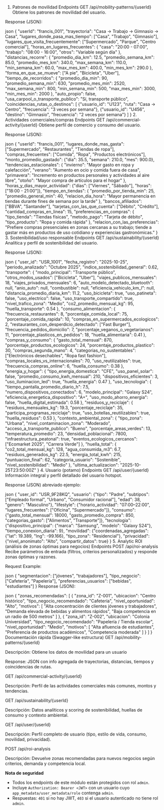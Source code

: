 1. Patrones de movilidad
Endpoints
GET /api/mobility-patterns/{userId}
Obtiene los patrones de movilidad del usuario.

Response (JSON):

json
{
  "userId": "francis_001",
  "trayectoria": "Casa → Trabajo → Gimnasio → Casa",
  "lugares_donde_pasa_mas_tiempo": ["Casa", "Trabajo", "Gimnasio"],
  "lugares_que_visita_frecuentemente": ["Supermercado", "Parque", "Centro comercial"],
  "horas_en_lugares_frecuentes": {
    "casa": "20:00 - 07:00",
    "trabajo": "08:00 - 16:00",
    "otros": "Variable según día"
  },
  "distancias_recorre": {
    "promedio_dia_km": 12.5,
    "promedio_semana_km": 85.0,
    "promedio_mes_km": 340.0,
    "max_semana_km": 110.0,
    "min_semana_km": 60.0,
    "max_mes_km": 400.0,
    "min_mes_km": 290.0
  },
  "forma_en_que_se_mueve": ["A pie", "Bicicleta", "Uber"],
  "tiempo_de_recorridos": {
    "promedio_dia_min": 90,
    "promedio_semana_min": 630,
    "promedio_mes_min": 2520,
    "max_semana_min": 800,
    "min_semana_min": 500,
    "max_mes_min": 3000,
    "min_mes_min": 2000
  },
  "auto_propio": false,
  "usa_carpool_o_transporte_publico": "Sí, transporte público",
  "coincidencias_rutas_o_destinos": [
    {"usuario_id": "U123", "ruta": "Casa → Centro", "frecuencia": "3 veces por semana"},
    {"usuario_id": "U456", "destino": "Gimnasio", "frecuencia": "2 veces por semana"}
  ]
}
2. Actividades comerciales/compras
Endpoints
GET /api/commercial-activity/{userId}
Obtiene perfil de comercio y consumo del usuario.

Response (JSON):

json
{
  "userId": "francis_001",
  "lugares_donde_mas_gasta": ["Supermercado", "Restaurantes", "Tiendas de ropa"],
  "compras_frecuentes": ["Comida", "Ropa", "Productos electrónicos"],
  "monto_promedio_gastado": {"dia": 35.5, "semana": 210.0, "mes": 900.0},
  "tendencias_estacionales": {
    "invierno": "Mayor gasto en ropa y calefacción",
    "verano": "Aumento en ocio y comida fuera de casa",
    "primavera": "Incremento en productos personales y actividades al aire libre",
    "otoño": "Mayor compra de artículos para el hogar"
  },
  "horas_y_dias_mayor_actividad": {"dias": ["Viernes", "Sábado"], "horas": ["18:00 - 21:00"]},
  "tiempo_en_tiendas": {
    "promedio_por_tienda_min": 25,
    "promedio_general_min": 40,
    "relacion_dia_hora": "Mayor permanencia en tiendas durante fines de semana por la tarde"
  },
  "bancos_afiliados": ["BBVA", "Santander"],
  "tarjetas_con_las_que_cuenta": ["Débito", "Crédito"],
  "cantidad_compras_en_linea": 15,
  "preferencias_en_compras": {
    "tipo_tienda": "Tiendas físicas",
    "metodo_pago": "Tarjeta de débito",
    "tipo_producto": "Ropa y comida rápida"
  },
  "relacion_con_las_preferencias": "Prefiere compras presenciales en zonas cercanas a su trabajo; tiende a gastar más en productos de uso cotidiano y experiencias gastronómicas."
}
3. Sostenibilidad/uso responsable
Endpoints
GET /api/sustainability/{userId}
Analítica y perfil de sostenibilidad del usuario.

Response (JSON):

json
{
  "user_id": "USR_1001",
  "fecha_registro": "2025-10-25",
  "periodo_analizado": "Octubre 2025",
  "indice_sostenibilidad_general": 0.62,
  "transporte": {
    "modo_principal": "Transporte público",
    "otros_modos_usados": ["Bicicleta", "Uber"],
    "viajes_publicos_mensuales": 18,
    "viajes_privados_mensuales": 6,
    "auto_modelo_detectado_bluetooth": null,
    "anio_auto": null,
    "combustible": null,
    "eficiencia_vehiculo_km_l": null,
    "distancia_promedio_diaria_km": 11.2,
    "uso_bicicleta": true,
    "uso_patineta": false,
    "uso_electrico": false,
    "uso_transporte_compartido": true,
    "nivel_trafico_zona": "Medio",
    "co2_promedio_mensual_kg": 95,
    "huella_transporte": 0.54
  },
  "consumo_alimentacion": {
    "frecuencia_restaurantes": 8,
    "porcentaje_comida_local": 75,
    "porcentaje_comida_rapida": 10,
    "compras_en_supermercados_ecologicos": 2,
    "restaurantes_con_desperdicio_detectado": ["Fast Burger"],
    "frecuencia_pedidos_domicilio": 7,
    "porcentaje_veganos_o_vegetarianos": 11,
    "porcentaje_plasticos_en_pedidos": 18,
    "huella_alimentaria": 0.41
  },
  "compras_y_consumo": {
    "gasto_total_mensual": 870,
    "porcentaje_productos_ecologicos": 24,
    "porcentaje_productos_plastico": 30,
    "compras_segunda_mano": 4,
    "categorias_no_sustentables": ["Electrónicos desechables", "Ropa fast fashion"],
    "compras_locales_vs_internacionales": 70,
    "uso_reutilizables": true,
    "frecuencia_compras_online": 6,
    "huella_consumo": 0.38
  },
  "energia_y_hogar": {
    "tipo_energia_domestica": "CFE",
    "uso_panel_solar": false,
    "promedio_consumo_kwh_mensual": 210,
    "dispositivos_eficientes": 3,
    "uso_iluminacion_led": true,
    "huella_energia": 0.47
  },
  "uso_tecnologia": {
    "tiempo_pantalla_promedio_diario_h": 7.5,
    "numero_dispositivos_conectados": 6,
    "modelo_principal": "Galaxy S24",
    "eficiencia_energetica_dispositivo": "A+",
    "uso_modo_ahorro_energia": false,
    "huella_digital_estimada": 0.58
  },
  "residuos_y_reciclaje": {
    "residuos_mensuales_kg": 19.3,
    "porcentaje_reciclaje": 35,
    "participa_programas_reciclaje": true,
    "uso_botellas_reutilizables": true,
    "huella_residuos": 0.53
  },
  "contexto_ambiental_zona": {
    "tipo_zona": "Urbana",
    "nivel_contaminacion_zona": "Moderado",
    "acceso_a_transporte_publico": "Bueno",
    "porcentaje_areas_verdes": 13,
    "temperatura_promedio": 23,
    "densidad_poblacional": 7800,
    "infraestructura_peatonal": true,
    "eventos_ecologicos_cercanos": ["Ecomarket 2025", "Carrera Verde"]
  },
  "huella_total": {
    "co2_total_mensual_kg": 128,
    "agua_consumida_m3": 6.7,
    "residuos_generados_kg": 22.5,
    "energia_total_kwh": 215,
    "puntuacion_final": 62,
    "categoria_usuario": "Sostenible",
    "nivel_sostenibilidad": "Medio"
  },
  "ultima_actualizacion": "2025-10-25T23:50:00Z"
}
4. Usuario (potamo)
Endpoints
GET /api/user/{userId}
Información integral y perfil detallado del usuario hotspot.

Response (JSON) abreviado ejemplo:

json
{
  "user_id": "USR_9F28KQ",
  "usuario": {"tipo": "Padre", "subtipos": ["Empleado formal", "Urbano", "Consumidor racional"], "edad": 38, "genero": "Masculino"},
  "lifestyle": {"horario_actividad": "07:00–22:00", "lugares_frecuentes": ["Oficina", "Supermercado"]},
  "consumo": {"gasto_total_mensual": 18000, "gasto_promedio_compra": 850, "categorias_gasto": ["Alimentos", "Transporte"]},
  "tecnologia": {"dispositivo_principal": {"marca": "Samsung", "modelo": "Galaxy S24"}, "tiempo_conexion_diaria": 9},
  "movilidad": {"coordenadas_agregadas": {"lat": 19.389, "lng": -99.166}, "tipo_zona": "Residencial"},
  "privacidad": {"nivel_anonimato": "Alto", "compartir_datos": true}
}
5. Analytic ROI (análisis de zonas óptimas para negocios)
Endpoints
POST /api/roi-analysis
Recibe parámetros de entrada (filtros, criterios personalizados) y responde zonas óptimas y razones.

Request Example:

json
{
  "segmentacion": ["jóvenes", "trabajadores"],
  "tipo_negocio": ["Cafetería", "Papelería"],
  "preferencias_usuarios": ["bebidas", "estudiantes"]
}
Response (JSON):

json
{
  "zonas_recomendadas": [
    {
      "zona_id": "Z-001",
      "ubicacion": "Centro histórico",
      "tipo_negocio_recomendado": "Cafetería",
      "nivel_oportunidad": "Alto",
      "motivos": [
        "Alta concentración de clientes jóvenes y trabajadores",
        "Demanda elevada de bebidas y alimentos rápidos",
        "Baja competencia en un radio de 500 metros"
      ]
    },
    {
      "zona_id": "Z-002",
      "ubicacion": "Colonia Universidad",
      "tipo_negocio_recomendado": "Papelería / Tienda escolar",
      "nivel_oportunidad": "Medio",
      "motivos": [
        "Alta afluencia de estudiantes",
        "Preferencia de productos académicos",
        "Competencia moderada"
      ]
    }
  ]
}
Documentación rápida (Swagger-like estructura)
GET /api/mobility-patterns/{userId}

Descripción: Obtiene los datos de movilidad para un usuario

Response: JSON con info agregada de trayectorias, distancias, tiempos y coincidencias de rutas.

GET /api/commercial-activity/{userId}

Descripción: Perfil de las actividades comerciales más comunes, montos y tendencias.

GET /api/sustainability/{userId}

Descripción: Datos analíticos y scoring de sostenibilidad, huellas de consumo y contexto ambiental.

GET /api/user/{userId}

Descripción: Perfil completo de usuario (tipo, estilo de vida, consumo, movilidad, privacidad).

POST /api/roi-analysis

Descripción: Devuelve zonas recomendadas para nuevos negocios según criterios, demanda y competencia local.

**Nota de seguridad**
- Todos los endpoints de este módulo están protegidos con rol `admin`.
- Incluye `Authorization: Bearer <JWT>` con un usuario cuyo `app_metadata/user_metadata/role` contenga `admin`.
- Respuestas: `401` si no hay JWT, `403` si el usuario autenticado no tiene rol `admin`.